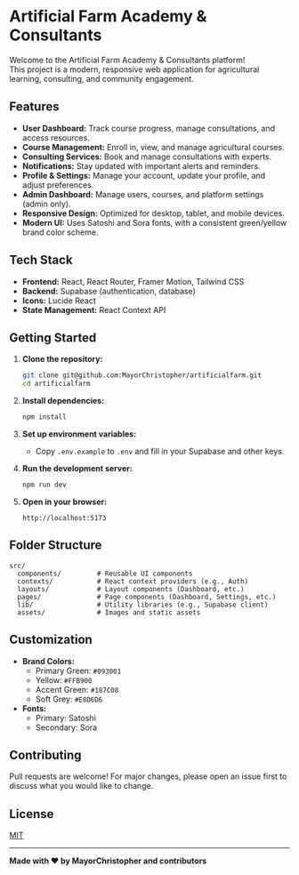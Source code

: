 # Artificial Farm Academy & Consultants

Welcome to the Artificial Farm Academy & Consultants platform!  
This project is a modern, responsive web application for agricultural learning, consulting, and community engagement.

## Features

- **User Dashboard:** Track course progress, manage consultations, and access resources.
- **Course Management:** Enroll in, view, and manage agricultural courses.
- **Consulting Services:** Book and manage consultations with experts.
- **Notifications:** Stay updated with important alerts and reminders.
- **Profile & Settings:** Manage your account, update your profile, and adjust preferences.
- **Admin Dashboard:** Manage users, courses, and platform settings (admin only).
- **Responsive Design:** Optimized for desktop, tablet, and mobile devices.
- **Modern UI:** Uses Satoshi and Sora fonts, with a consistent green/yellow brand color scheme.

## Tech Stack

- **Frontend:** React, React Router, Framer Motion, Tailwind CSS
- **Backend:** Supabase (authentication, database)
- **Icons:** Lucide React
- **State Management:** React Context API

## Getting Started

1. **Clone the repository:**

   ```sh
   git clone git@github.com:MayorChristopher/artificialfarm.git
   cd artificialfarm
   ```

2. **Install dependencies:**

   ```sh
   npm install
   ```

3. **Set up environment variables:**

   - Copy `.env.example` to `.env` and fill in your Supabase and other keys.

4. **Run the development server:**

   ```sh
   npm run dev
   ```

5. **Open in your browser:**
   ```
   http://localhost:5173
   ```

## Folder Structure

```
src/
  components/         # Reusable UI components
  contexts/           # React context providers (e.g., Auth)
  layouts/            # Layout components (Dashboard, etc.)
  pages/              # Page components (Dashboard, Settings, etc.)
  lib/                # Utility libraries (e.g., Supabase client)
  assets/             # Images and static assets
```

## Customization

- **Brand Colors:**
  - Primary Green: `#093001`
  - Yellow: `#FFB900`
  - Accent Green: `#187C08`
  - Soft Grey: `#E8D6D6`
- **Fonts:**
  - Primary: Satoshi
  - Secondary: Sora

## Contributing

Pull requests are welcome! For major changes, please open an issue first to discuss what you would like to change.

## License

[MIT](LICENSE)

---

**Made with ❤️ by MayorChristopher and contributors**
